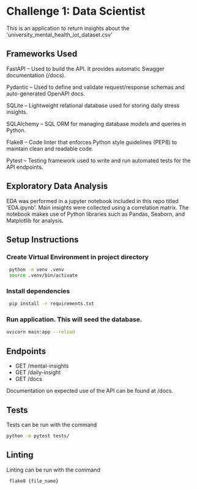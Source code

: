 # Challenge 1: Data Scientist

This is an application to return insights about the 'university_mental_health_iot_dataset.csv'

## Frameworks Used

FastAPI – Used to build the API. It provides automatic Swagger documentation (/docs).

Pydantic – Used to define and validate request/response schemas and auto-generated OpenAPI docs.

SQLite – Lightweight relational database used for storing daily stress insights. 

SQLAlchemy – SQL ORM for managing database models and queries in Python.

Flake8 – Code linter that enforces Python style guidelines (PEP8) to maintain clean and readable code.

Pytest – Testing framework used to write and run automated tests for the API endpoints.


## Exploratory Data Analysis

EDA was performed in a jupyter notebook included in this repo titled 'EDA.ipynb'. Main insights were collected using a correlation matrix. The notebook makes use
of Python libraries such as Pandas, Seaborn, and Matplotlib for analysis. 

## Setup Instructions


### Create Virtual Environment in project directory
```bash
 python -m venv .venv
 source .venv/bin/activate
```

### Install dependencies
```bash
 pip install -r requirements.txt
 ```

### Run application. This will seed the database.
```bash
uvicorn main:app --reload
```


## Endpoints

- GET /mental-insights
- GET /daily-insight
- GET /docs


Documentation on expected use of the API can be found at /docs.

## Tests

Tests can be run with the command 
```bash
python -m pytest tests/
```

## Linting

Linting can be run with the command
```bash
 flake8 {file_name}
```
